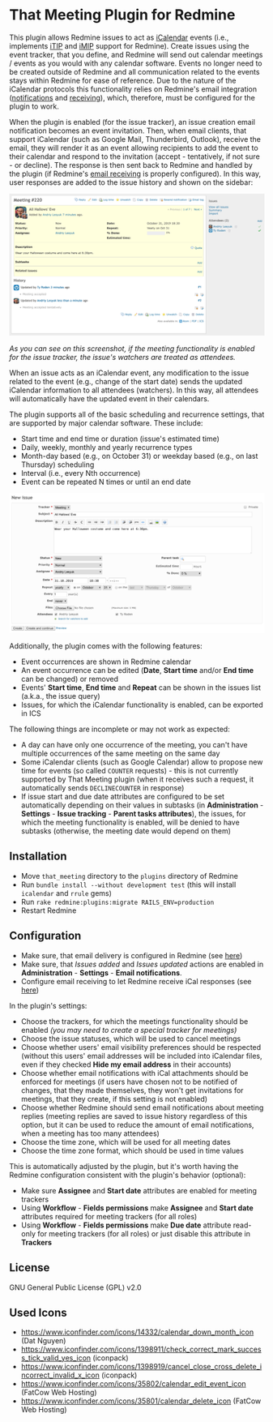 # That Meeting Plugin for Redmine

This plugin allows Redmine issues to act as [iCalendar](https://icalendar.org/)
events (i.e., implements [iTIP](https://tools.ietf.org/html/rfc5546) and
[iMIP](https://tools.ietf.org/html/rfc6047) support for Redmine). Create issues
using the event tracker, that you define, and Redmine will send out calendar
meetings / events as you would with any calendar software. Events no longer
need to be created outside of Redmine and all communication related to
the events stays within Redmine for ease of reference. Due to the nature of the
iCalendar protocols this functionality relies on Redmine's email integration
([notifications](http://www.redmine.org/projects/redmine/wiki/EmailConfiguration) and
[receiving](https://www.redmine.org/projects/redmine/wiki/RedmineReceivingEmails)),
which, therefore, must be configured for the plugin to work.

When the plugin is enabled (for the issue tracker), an issue creation email
notification becomes an event invitation. Then, when email clients, that support
iCalendar (such as Google Mail, Thunderbird, Outlook), receive the email, they will render it
as an event allowing recipients to add the event to their calendar and respond to the
invitation (accept - tentatively, if not sure - or decline). The response is
then sent back to Redmine and handled by the plugin (if Redmine's
[email receiving](https://www.redmine.org/projects/redmine/wiki/RedmineReceivingEmails)
is properly configured). In this way, user responses are added to the issue
history and shown on the sidebar:

![Issue page](show.png)

_As you can see on this screenshot, if the meeting functionality is enabled for
the issue tracker, the issue's watchers are treated as attendees._

When an issue acts as an iCalendar event, any modification to the issue related
to the event (e.g., change of the start date) sends the updated iCalendar
information to all attendees (watchers). In this way, all attendees will
automatically have the updated event in their calendars.

The plugin supports all of the basic scheduling and recurrence settings, that are
supported by major calendar software. These include:

- Start time and end time or duration (issue's estimated time)
- Daily, weekly, monthly and yearly recurrence types
- Month-day based (e.g., on October 31) or weekday based (e.g., on last
  Thursday) scheduling
- Interval (i.e., every Nth occurrence)
- Event can be repeated N times or until an end date

![New issue page](new.png)

Additionally, the plugin comes with the following features:

- Event occurrences are shown in Redmine calendar
- An event occurrence can be edited (**Date**, **Start time** and/or **End time**
  can be changed) or removed
- Events' **Start time**, **End time** and **Repeat** can be shown in the issues
  list (a.k.a., the issue query)
- Issues, for which the iCalendar functionality is enabled, can be exported in ICS

The following things are incomplete or may not work as expected:

- A day can have only one occurrence of the meeting, you can't have multiple
  occurrences of the same meeting on the same day
- Some iCalendar clients (such as Google Calendar) allow to propose new time
  for events (so called `COUNTER` requests) - this is not currently supported by
  That Meeting plugin (when it receives such a request, it automatically sends
  `DECLINECOUNTER` in response)
- If issue start and due date attributes are configured to be set automatically
  depending on their values in subtasks (in **Administration** - **Settings** -
  **Issue tracking** - **Parent tasks attributes**), the issues, for which the
  meeting functionality is enabled, will be denied to have subtasks (otherwise,
  the meeting date would depend on them)

## Installation

- Move `that_meeting` directory to the `plugins` directory of Redmine
- Run `bundle install --without development test` (this will install `icalendar` and `rrule` gems)
- Run `rake redmine:plugins:migrate RAILS_ENV=production`
- Restart Redmine

## Configuration

- Make sure, that email delivery is configured in Redmine
  (see [here](http://www.redmine.org/projects/redmine/wiki/EmailConfiguration))
- Make sure, that _Issues added_ and _Issues updated_ actions are enabled in
  **Administration** - **Settings** - **Email notifications**.
- Configure email receiving to let Redmine receive iCal responses
  (see [here](https://www.redmine.org/projects/redmine/wiki/RedmineReceivingEmails))

In the plugin's settings:

- Choose the trackers, for which the meetings functionality should be enabled
  _(you may need to create a special tracker for meetings)_
- Choose the issue statuses, which will be used to cancel meetings
- Choose whether users' email visibility preferences should be respected
  (without this users' email addresses will be included into iCalendar files,
  even if they checked **Hide my email address** in their accounts)
- Choose whether email notifications with iCal attachments should be enforced
  for meetings (if users have chosen not to be notified of changes, that they
  made themselves, they won't get invitations for meetings, that they create,
  if this setting is not enabled)
- Choose whether Redmine should send email notifications about meeting replies
  (meeting replies are saved to issue history regardless of this option, but it
  can be used to reduce the amount of email notifications, when a meeting has
  too many attendees)
- Choose the time zone, which will be used for all meeting dates
- Choose the time zone format, which should be used in time values

This is automatically adjusted by the plugin, but it's worth having the Redmine
configuration consistent with the plugin's behavior (optional):

- Make sure **Assignee** and **Start date** attributes are enabled for meeting
  trackers
- Using **Workflow** - **Fields permissions** make **Assignee** and **Start date**
  attributes required for meeting trackers (for all roles)
- Using **Workflow** - **Fields permissions** make **Due date** attribute
  read-only for meeting trackers (for all roles) or just disable this attribute
  in **Trackers**

## License

GNU General Public License (GPL) v2.0

## Used Icons

- https://www.iconfinder.com/icons/14332/calendar_down_month_icon (Dat Nguyen)
- https://www.iconfinder.com/icons/1398911/check_correct_mark_success_tick_valid_yes_icon (iconpack)
- https://www.iconfinder.com/icons/1398919/cancel_close_cross_delete_incorrect_invalid_x_icon (iconpack)
- https://www.iconfinder.com/icons/35802/calendar_edit_event_icon (FatCow Web Hosting)
- https://www.iconfinder.com/icons/35801/calendar_delete_icon (FatCow Web Hosting)
